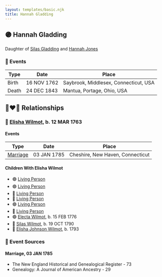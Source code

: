 ```yaml
---
layout: templates/basic.njk
title: Hannah Gladding
---
```

## 🟣 Hannah Gladding

Daughter of [Silas Gladding](/people/5/55129348) and [Hannah Jones](/people/3/3592220)

### 📆 Events

Type | Date | Place
------ | ------ | ------
Birth | 16 NOV 1762 | Saybrook, Middlesex, Connecticut, USA
Death | 24 DEC 1843 | Mantua, Portage, Ohio, USA

## 👩‍❤️‍👨 Relationships

### 🔵 [Elisha Wilmot](/people/2/21177328), b. 12 MAR 1763

#### Events

Type | Date | Place
------ | ------ | ------
[Marriage](#event-family-0-event-0) | 03 JAN 1785 | Cheshire, New Haven, Connecticut
#### Children With Elisha Wilmot
* 🟣 [Living Person](/people/9/98438457)
* 🟣 [Living Person](/people/6/62537801)
* 🔵 [Living Person](/people/8/85964764)
* 🔵 [Living Person](/people/1/14986330)
* 🟣 [Living Person](/people/7/70258360)
* 🔵 [Living Person](/people/2/2148356)
* 🟣 [Electa Wilmot](/people/7/77370498), b. 15 FEB 1776
* 🔵 [Silas Wilmot](/people/4/49979698), b. 19 OCT 1790
* 🔵 [Elisha Johnson Wilmot](/people/5/57693706), b. 1793
### 📰 Event Sources

#### <a id="event-family-0-event-0"></a> Marriage, 03 JAN 1785
* The New England Historical and Genealogical Register  - 73
* Genealogy: A Journal of American Ancestry  - 29
